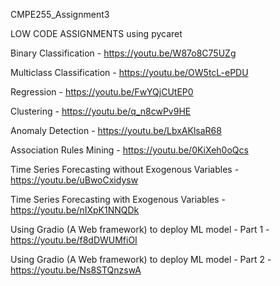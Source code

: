 CMPE255_Assignment3 

LOW CODE ASSIGNMENTS using pycaret 

Binary Classification  - https://youtu.be/W87o8C75UZg

Multiclass Classification - https://youtu.be/OW5tcL-ePDU

Regression - https://youtu.be/FwYQjCUtEP0

Clustering - https://youtu.be/q_n8cwPv9HE

Anomaly Detection - https://youtu.be/LbxAKlsaR68

Association Rules Mining - https://youtu.be/0KiXeh0oQcs

Time Series Forecasting without Exogenous Variables - https://youtu.be/uBwoCxidysw

Time Series Forecasting with Exogenous Variables - https://youtu.be/nIXpK1NNQDk

Using Gradio (A Web framework) to deploy ML model - Part 1 - https://youtu.be/f8dDWUMfiOI

Using Gradio (A Web framework) to deploy ML model - Part 2 - https://youtu.be/Ns8STQnzswA






